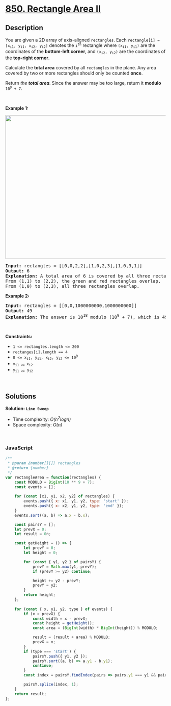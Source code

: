 # [850. Rectangle Area II](https://leetcode.com/problems/rectangle-area-ii)

## Description

<div class="elfjS" data-track-load="description_content"><p>You are given a 2D array of axis-aligned <code>rectangles</code>. Each <code>rectangle[i] = [x<sub>i1</sub>, y<sub>i1</sub>, x<sub>i2</sub>, y<sub>i2</sub>]</code> denotes the <code>i<sup>th</sup></code> rectangle where <code>(x<sub>i1</sub>, y<sub>i1</sub>)</code> are the coordinates of the <strong>bottom-left corner</strong>, and <code>(x<sub>i2</sub>, y<sub>i2</sub>)</code> are the coordinates of the <strong>top-right corner</strong>.</p>

<p>Calculate the <strong>total area</strong> covered by all <code>rectangles</code> in the plane. Any area covered by two or more rectangles should only be counted <strong>once</strong>.</p>

<p>Return <em>the <strong>total area</strong></em>. Since the answer may be too large, return it <strong>modulo</strong> <code>10<sup>9</sup> + 7</code>.</p>

<p>&nbsp;</p>
<p><strong class="example">Example 1:</strong></p>
<img alt="" src="https://s3-lc-upload.s3.amazonaws.com/uploads/2018/06/06/rectangle_area_ii_pic.png" style="width: 600px; height: 450px;">
<pre><strong>Input:</strong> rectangles = [[0,0,2,2],[1,0,2,3],[1,0,3,1]]
<strong>Output:</strong> 6
<strong>Explanation:</strong> A total area of 6 is covered by all three rectangles, as illustrated in the picture.
From (1,1) to (2,2), the green and red rectangles overlap.
From (1,0) to (2,3), all three rectangles overlap.
</pre>

<p><strong class="example">Example 2:</strong></p>

<pre><strong>Input:</strong> rectangles = [[0,0,1000000000,1000000000]]
<strong>Output:</strong> 49
<strong>Explanation:</strong> The answer is 10<sup>18</sup> modulo (10<sup>9</sup> + 7), which is 49.
</pre>

<p>&nbsp;</p>
<p><strong>Constraints:</strong></p>

<ul>
	<li><code>1 &lt;= rectangles.length &lt;= 200</code></li>
	<li><code>rectanges[i].length == 4</code></li>
	<li><code>0 &lt;= x<sub>i1</sub>, y<sub>i1</sub>, x<sub>i2</sub>, y<sub>i2</sub> &lt;= 10<sup>9</sup></code></li>
	<li><code>x<sub>i1 &lt;= </sub>x<sub>i2</sub></code></li>
	<li><code>y<sub>i1 &lt;=</sub> y<sub>i2</sub></code></li>
</ul>
</div>

<p>&nbsp;</p>

## Solutions

**Solution: `Line Sweep`**
- Time complexity: <em>O(n<sup>2</sup>logn)</em>
- Space complexity: <em>O(n)</em>

<p>&nbsp;</p>

### **JavaScript**

```js
/**
 * @param {number[][]} rectangles
 * @return {number}
 */
var rectangleArea = function(rectangles) {
    const MODULO = BigInt(10 ** 9 + 7);
    const events = [];
    
    for (const [x1, y1, x2, y2] of rectangles) {
        events.push({ x: x1, y1, y2, type: 'start' });
        events.push({ x: x2, y1, y2, type: 'end' });
    }
    events.sort((a, b) => a.x - b.x);

    const pairsY = [];
    let prevX = 0;
    let result = 0n;

    const getHeight = () => {
        let prevY = 0;
        let height = 0;

        for (const { y1, y2 } of pairsY) {
            prevY = Math.max(y1, prevY);
            if (prevY >= y2) continue;

            height += y2 - prevY;
            prevY = y2;
        }
        return height;
    };
    
    for (const { x, y1, y2, type } of events) {
        if (x > prevX) {
            const width = x - prevX;
            const height = getHeight();
            const area = (BigInt(width) * BigInt(height)) % MODULO;

            result = (result + area) % MODULO;
            prevX = x;
        }
        if (type === 'start') {
            pairsY.push({ y1, y2 });
            pairsY.sort((a, b) => a.y1 - b.y1);
            continue;
        }
        const index = pairsY.findIndex(pairs => pairs.y1 === y1 && pairs.y2 === y2);

        pairsY.splice(index, 1);
    }
    return result;
};
```
